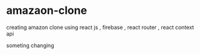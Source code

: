 # amazaon-clone
creating amazon clone using react js ,  firebase , react router , react context api

someting changing